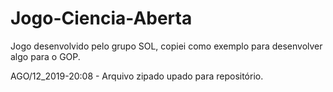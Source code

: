 # Jogo-Ciencia-Aberta
Jogo desenvolvido pelo grupo SOL, copiei como exemplo para desenvolver algo para o GOP.

AGO/12_2019-20:08 - Arquivo zipado upado para repositório.
